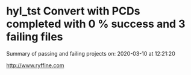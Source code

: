 # hyl_tst Convert with PCDs completed with 0 % success and 3 failing files

Summary of passing and failing projects on: 2020-03-10 at 12:21:20

http://www.ryffine.com
